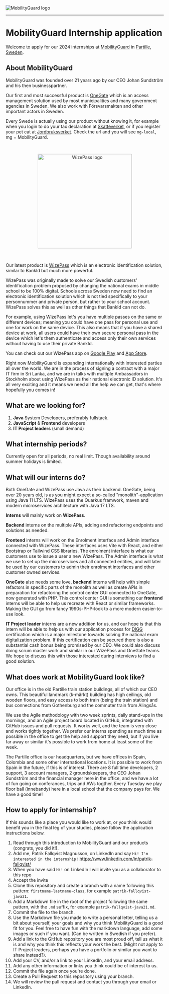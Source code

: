 <picture>
  <source media="(prefers-color-scheme: dark)" srcset="https://github.com/pafa-mg/LIA-2024/assets/145539356/3972fd2d-1168-490c-856d-b12ac27c22f8">
  <source media="(prefers-color-scheme: light)" srcset="https://github.com/pafa-mg/LIA-2024/assets/145539356/9da9f2d6-de38-44d9-8b83-4c67460565e4">
  <img alt="MobilityGuard logo" src="https://github.com/pafa-mg/LIA-2024/assets/145539356/3972fd2d-1168-490c-856d-b12ac27c22f8">
</picture>

***

# MobilityGuard Internship application

Welcome to apply for our 2024 internships at [MobilityGuard](https://www.mobilityguard.com/) in [Partille, Sweden](https://maps.app.goo.gl/ueid4Dx8fDFy7eCq6).

## About MobilityGuard
MobilityGuard was founded over 21 years ago by our CEO Johan Sundström and his then businesspartner. 

Our first and most successful product is [OneGate](https://www.mobilityguard.com/products/onegate/) which is an access management solution used by most municipalities and many government agencies in Sweden. We also work with Försvarsmakten and other important actors in Sweden.

Every Swede is actually using our product without knowing it, for example when you login to do your tax declaration at [Skatteverket](https://skatteverket.se/), or if you register your pet cat at [Jordbruksverket](https://jordbruksverket.se/). Check the url and you will see `mg-local`, mg = MobilityGuard. 

<br>

<p align="center">
  <img alt="WizePass logo" src="https://github.com/pafa-mg/LIA-2024/assets/145539356/2fce0356-bef4-4cca-9d2f-a4db00109d83" width="300">
</p>

<br>

Our latest product is [WizePass](https://wizepass.com/) which is an electronic identification solution, similar to BankId but much more powerful. 

WizePass was originally made to solve our Swedish customers' identification problem proposed by changing the national exams in middle school to be 100% digital. Schools across Sweden now need to find an electronic identification solution which is not tied specifically to your personnummer and private person, but rather to your school account. WizePass solves this as well as other things that BankId can not do. 

For example, using WizePass let's you have multiple passes on the same or different devices; meaning you could have one pass for personal use and one for work on the same device. This also means that if you have a shared device at work, all users could have their own secure personal pass in the device which let's them authenticate and access only their own services without having to use their private BankId. 

You can check out our WizePass app on [Google Play](https://play.google.com/store/apps/details?id=com.wizepass&hl=en_US&pli=1) and [App Store](https://apps.apple.com/se/app/wizepass/id1660064425).

Right now MobilityGuard is expanding internationally with interested parties all over the world. We are in the process of signing a contract with a major IT firm in Sri Lanka, and we are in talks with multiple Ambassadors in Stockholm about using WizePass as their national electronic ID solution. It's all very exciting and it means we need all the help we can get, that's where hopefully you comes in!

## What are we looking for?
1. **Java** System Developers, preferably fullstack.
2. **JavaScript** & **Frontend** developers
3. **IT Project leaders** (small demand)

## What internship periods?
Currently open for all periods, no real limit. Though availability around summer holidays is limited.

## What will our interns do?
Both OneGate and WizePass use Java as their backend. OneGate, being over 20 years old, is as you might expect a so-called "monolith"-application using Java 11 LTS. WizePass uses the Quarkus framwork, maven and modern microservices architecture with Java 17 LTS.

**Interns** will mainly work on **WizePass**. 

**Backend** interns on the multiple APIs, adding and refactoring endpoints and solutions as needed. 

**Frontend** interns will work on the Enrolment interface and Admin interface connected with WizePass. These interfaces uses Vite with React, and either Bootstrap or Tailwind CSS libraries. The enrolment interface is what our customers use to issue a user a new WizePass. The Admin interface is what we use to set up the microservices and all connected entities, and will later be used by our customers to admin their enrolment interfaces and other customer owned services.

**OneGate** also needs some love, **backend** interns will help with simple refactors in specific parts of the monolith as well as create APIs in preparation for refactoring the control center GUI connected to OneGate, now generated with PHP. This control center GUI is something our **frontend** interns will be able to help us recreate with React or similar frameworks. Making the GUI go from fancy 1990s-PHP-look to a more modern easier-to-use look.

**IT Project leader** interns are a new addition for us, and our hope is that this intern will be able to help us with our application process for [DIGG](https://www.digg.se/) certification which is a major milestone towards solving the national exam digitalization problem. If this certification can be secured there is also a substantial cash bonus being promised by our CEO. We could also discuss doing scrum master work and similar in our WizePass and OneGate teams. We hope to discuss this with those interested during interviews to find a good solution.

## What does work at MobilityGuard look like?
Our office is in the old Partille train station buildings, all of which our CEO owns. This beautiful landmark (k-märkt) building has high ceilings, old wooden floors, and easy access to both train (being the train station) and bus connections from Gothenburg and the commuter train from Alingsås.

We use the Agile methodology with two week sprints, daily stand-ups in the mornings, and an Agile project board located in GitHub, integrated with GitHub issues and pull requests. It works well, and the team is very close and works tightly together. We prefer our interns spending as much time as possible in the office to get the help and support they need, but if you live far away or similar it's possible to work from home at least some of the week.

The Partille office is our headquarters, but we have offices in Spain, Colombia and some other international locations. It is possible to work from Spain in the future, if this is of interest. There are 8 full time developers, 2 support, 3 account managers, 2 groundskeepers, the CEO Johan Sundström and the financial manager here in the office, and we have a lot of fun going on conferances, trips and AWs togther. Every Tuesday we play floor ball (innebandy) here in a local school that the company pays for. We have a good time!

## How to apply for internship?
If this sounds like a place you would like to work at, or you think would benefit you in the final leg of your studies, please follow the application instructions below.

1. Read through this introduction to MobilityGuard and our products (congrats, you did it!).
2. Add me, Patrik Fallqvist Magnusson, on LinkedIn and say `Hi! I'm interested in the internship!` https://www.linkedin.com/in/patrik-fallqvist/
3. When you have said `Hi!` on LinkedIn I will invite you as a collaborator to this repo
4. Accept the invite
5. Clone this repository and create a branch with a name following this pattern: `firstname-lastname-class`, for example `patrik-fallqvist-java21`.
6. Add a Markdown file in the root of the project following the same pattern, with the `.md` suffix, for example `patrik-fallqvist-java21.md`.
7. Commit the file to the branch.
8. Use the Markdown file you made to write a personal letter, telling us a bit about yourself, your goals and why you think MobilityGuard is a good fit for you. Feel free to have fun with the markdown language, add some images or such if you want. (Can be written in Swedish if you prefer).
9. Add a link to the GitHub repository you are most proud off, tell us what it is and why you think this reflects your work the best. (Might not apply to IT Project leaders, perhaps you have a portfolio or similar you want to share instead?).
10. Add your CV, and/or a link to your LinkedIn, and your email address.
11. Add any other information or links you think could be of interest to us.
12. Commit the file again once you're done.
13. Create a Pull Request to this repository using your branch.
14. We will review the pull request and contact you through your email or LinkedIn.
